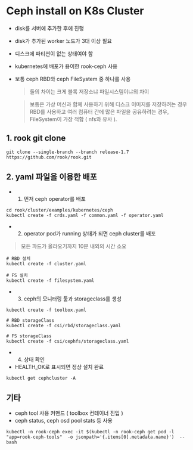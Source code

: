 # Ceph install on K8s Cluster
- disk를 서버에 추가한 후에 진행
- disk가 추가된 worker 노드가 3대 이상 필요
- 디스크에 파티션이 없는 상태여야 함
- kubernetes에 배포가 용이한 rook-ceph 사용
- 보통 ceph RBD와 ceph FileSystem 중 하나를 사용
  >둘의 차이는 크게 블록 저장소냐 파일시스템이냐의 차이
  
  >보통은  가상 머신과 함께 사용하기 위해 디스크 이미지를 저장하려는 경우  RBD를 사용하고  여러 컴퓨터 간에 많은 파일을 공유하려는 경우,  FileSystem이 가장 적합 ( nfs와 유사 ).

## 1. rook git clone
```
git clone --single-branch --branch release-1.7 https://github.com/rook/rook.git 
```

## 2. yaml 파일을 이용한 배포
- 1. 먼저 ceph operator를 배포
```
cd rook/cluster/examples/kubernetes/ceph 
kubectl create -f crds.yaml -f common.yaml -f operator.yaml 
```
- 2. operator pod가 running 상태가 되면 ceph cluster를 배포
> 모든 파드가 올라오기까지 10분 내외의 시간 소요
```
# RBD 설치
kubectl create -f cluster.yaml

# FS 설치
kubectl create -f filesystem.yaml
```

- 3. ceph의 모니터링 툴과 storageclass를 생성
```
kubectl create -f toolbox.yaml 

# RBD storageClass
kubectl create -f csi/rbd/storageclass.yaml

# FS storageClass
kubectl create -f csi/cephfs/storageclass.yaml
```

- 4. 상태 확인
- HEALTH_OK로 표시되면 정상 설치 완료
```
kubectl get cephcluster -A
```


## 기타 
- ceph tool 사용 커맨드 ( toolbox 컨테이너 진입 )
- ceph status, ceph osd pool stats 등 사용
```
kubectl -n rook-ceph exec -it $(kubectl -n rook-ceph get pod -l "app=rook-ceph-tools"  -o jsonpath='{.items[0].metadata.name}')  -- bash
```
